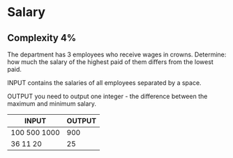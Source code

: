 # Salary
## Complexity 4%

The department has 3 employees who receive wages in crowns. Determine: how much the salary of the highest paid of them differs from the lowest paid.

INPUT contains the salaries of all employees separated by a space.

OUTPUT you need to output one integer - the difference between the maximum and minimum salary.

| INPUT                             | OUTPUT                 |
|-----------------------------------|------------------------|
| 100 500 1000	                    | 900                    |
| 36 11 20	                        | 25                     |
